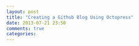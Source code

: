 ```yaml
---
layout: post
title: "Creating a Github Blog Using Octopress"
date: 2013-07-21 23:50
comments: true
categories: 
---
```

